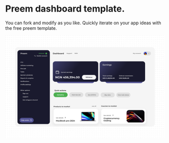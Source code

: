 # Preem dashboard template.

You can fork and modify as you like. Quickly iterate on your app ideas with the free preem template.

<img src='assets/preem.png'>